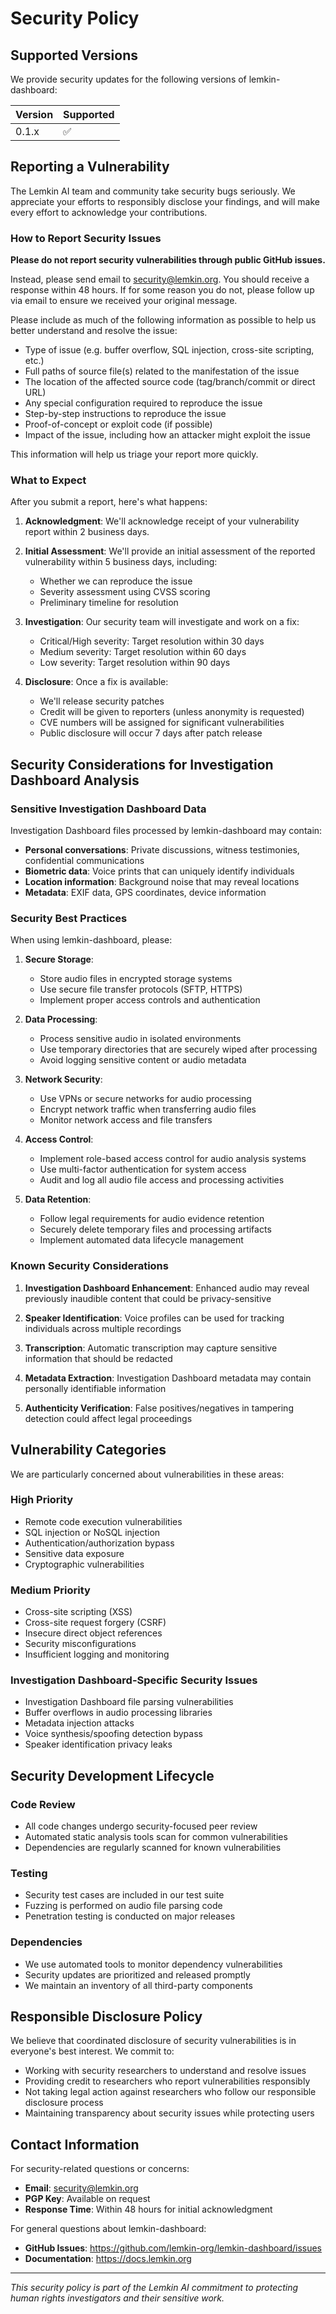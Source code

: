 # Security Policy

## Supported Versions

We provide security updates for the following versions of lemkin-dashboard:

| Version | Supported          |
| ------- | ------------------ |
| 0.1.x   | :white_check_mark: |

## Reporting a Vulnerability

The Lemkin AI team and community take security bugs seriously. We appreciate your efforts to responsibly disclose your findings, and will make every effort to acknowledge your contributions.

### How to Report Security Issues

**Please do not report security vulnerabilities through public GitHub issues.**

Instead, please send email to security@lemkin.org. You should receive a response within 48 hours. If for some reason you do not, please follow up via email to ensure we received your original message.

Please include as much of the following information as possible to help us better understand and resolve the issue:

* Type of issue (e.g. buffer overflow, SQL injection, cross-site scripting, etc.)
* Full paths of source file(s) related to the manifestation of the issue
* The location of the affected source code (tag/branch/commit or direct URL)
* Any special configuration required to reproduce the issue
* Step-by-step instructions to reproduce the issue
* Proof-of-concept or exploit code (if possible)
* Impact of the issue, including how an attacker might exploit the issue

This information will help us triage your report more quickly.

### What to Expect

After you submit a report, here's what happens:

1. **Acknowledgment**: We'll acknowledge receipt of your vulnerability report within 2 business days.

2. **Initial Assessment**: We'll provide an initial assessment of the reported vulnerability within 5 business days, including:
   - Whether we can reproduce the issue
   - Severity assessment using CVSS scoring
   - Preliminary timeline for resolution

3. **Investigation**: Our security team will investigate and work on a fix:
   - Critical/High severity: Target resolution within 30 days
   - Medium severity: Target resolution within 60 days
   - Low severity: Target resolution within 90 days

4. **Disclosure**: Once a fix is available:
   - We'll release security patches
   - Credit will be given to reporters (unless anonymity is requested)
   - CVE numbers will be assigned for significant vulnerabilities
   - Public disclosure will occur 7 days after patch release

## Security Considerations for Investigation Dashboard Analysis

### Sensitive Investigation Dashboard Data

Investigation Dashboard files processed by lemkin-dashboard may contain:

- **Personal conversations**: Private discussions, witness testimonies, confidential communications
- **Biometric data**: Voice prints that can uniquely identify individuals
- **Location information**: Background noise that may reveal locations
- **Metadata**: EXIF data, GPS coordinates, device information

### Security Best Practices

When using lemkin-dashboard, please:

1. **Secure Storage**:
   - Store audio files in encrypted storage systems
   - Use secure file transfer protocols (SFTP, HTTPS)
   - Implement proper access controls and authentication

2. **Data Processing**:
   - Process sensitive audio in isolated environments
   - Use temporary directories that are securely wiped after processing
   - Avoid logging sensitive content or audio metadata

3. **Network Security**:
   - Use VPNs or secure networks for audio processing
   - Encrypt network traffic when transferring audio files
   - Monitor network access and file transfers

4. **Access Control**:
   - Implement role-based access control for audio analysis systems
   - Use multi-factor authentication for system access
   - Audit and log all audio file access and processing activities

5. **Data Retention**:
   - Follow legal requirements for audio evidence retention
   - Securely delete temporary files and processing artifacts
   - Implement automated data lifecycle management

### Known Security Considerations

1. **Investigation Dashboard Enhancement**: Enhanced audio may reveal previously inaudible content that could be privacy-sensitive

2. **Speaker Identification**: Voice profiles can be used for tracking individuals across multiple recordings

3. **Transcription**: Automatic transcription may capture sensitive information that should be redacted

4. **Metadata Extraction**: Investigation Dashboard metadata may contain personally identifiable information

5. **Authenticity Verification**: False positives/negatives in tampering detection could affect legal proceedings

## Vulnerability Categories

We are particularly concerned about vulnerabilities in these areas:

### High Priority
- Remote code execution vulnerabilities
- SQL injection or NoSQL injection
- Authentication/authorization bypass
- Sensitive data exposure
- Cryptographic vulnerabilities

### Medium Priority
- Cross-site scripting (XSS)
- Cross-site request forgery (CSRF)
- Insecure direct object references
- Security misconfigurations
- Insufficient logging and monitoring

### Investigation Dashboard-Specific Security Issues
- Investigation Dashboard file parsing vulnerabilities
- Buffer overflows in audio processing libraries
- Metadata injection attacks
- Voice synthesis/spoofing detection bypass
- Speaker identification privacy leaks

## Security Development Lifecycle

### Code Review
- All code changes undergo security-focused peer review
- Automated static analysis tools scan for common vulnerabilities
- Dependencies are regularly scanned for known vulnerabilities

### Testing
- Security test cases are included in our test suite
- Fuzzing is performed on audio file parsing code
- Penetration testing is conducted on major releases

### Dependencies
- We use automated tools to monitor dependency vulnerabilities
- Security updates are prioritized and released promptly
- We maintain an inventory of all third-party components

## Responsible Disclosure Policy

We believe that coordinated disclosure of security vulnerabilities is in everyone's best interest. We commit to:

- Working with security researchers to understand and resolve issues
- Providing credit to researchers who report vulnerabilities responsibly
- Not taking legal action against researchers who follow our responsible disclosure process
- Maintaining transparency about security issues while protecting users

## Contact Information

For security-related questions or concerns:

- **Email**: security@lemkin.org
- **PGP Key**: Available on request
- **Response Time**: Within 48 hours for initial acknowledgment

For general questions about lemkin-dashboard:
- **GitHub Issues**: https://github.com/lemkin-org/lemkin-dashboard/issues
- **Documentation**: https://docs.lemkin.org

---

*This security policy is part of the Lemkin AI commitment to protecting human rights investigators and their sensitive work.*
